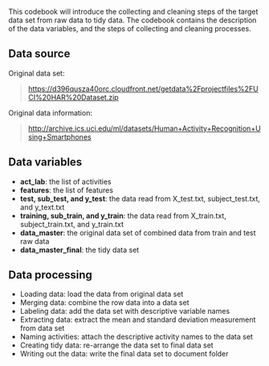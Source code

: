 This codebook will introduce the collecting and cleaning steps of the target data set from raw data to tidy data. 
The codebook contains the description of the data variables, and the steps of collecting and cleaning processes.

Data source
-------

Original data set: 
>https://d396qusza40orc.cloudfront.net/getdata%2Fprojectfiles%2FUCI%20HAR%20Dataset.zip 

Original data information: 
>http://archive.ics.uci.edu/ml/datasets/Human+Activity+Recognition+Using+Smartphones

Data variables
-------
+ **act_lab**: the list of activities
+ **features**: the list of features
+ **test, sub_test, and y_test**: the data read from X_test.txt, subject_test.txt, and y_text.txt
+ **training, sub_train, and y_train**: the data read from X_train.txt, subject_train.txt, and y_train.txt
+ **data_master**: the original data set of combined data from train and test raw data
+ **data_master_final**: the tidy data set

Data processing
---------
+ Loading data: load the data from original data set
+ Merging data: combine the row data into a data set
+ Labeling data: add the data set with descriptive variable names
+ Extracting data: extract the mean and standard deviation measurement from data set
+ Naming activities: attach the descriptive activity names to the data set
+ Creating tidy data: re-arrange the data set to final data set
+ Writing out the data: write the final data set to document folder
